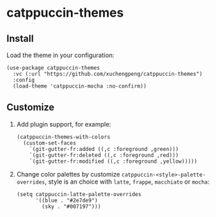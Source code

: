 # catppuccin-themes

## Install

Load the theme in your configuration:

``` emacs-lisp
(use-package catppuccin-themes
  :vc (:url "https://github.com/xuchengpeng/catppuccin-themes")
  :config
  (load-theme 'catppuccin-mocha :no-confirm))
```

## Customize

1. Add plugin support, for example:
   ``` emacs-lisp
   (catppuccin-themes-with-colors
     (custom-set-faces
       `(git-gutter-fr:added ((,c :foreground ,green)))
       `(git-gutter-fr:deleted ((,c :foreground ,red)))
       `(git-gutter-fr:modified ((,c :foreground ,yellow)))))
   ```

2. Change color palettes by customize `catppuccin-<style>-palette-overrides`, style is an choice with `latte`, `frappe`, `macchiato` or `mocha`:
   ``` emacs-lisp
   (setq catppuccin-latte-palette-overrides
         '((blue . "#2e7de9")
           (sky . "#007197")))
   ```


